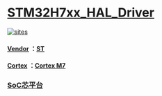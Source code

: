 ﻿# [STM32H7xx_HAL_Driver](https://github.com/SoCXin/STM32H7xx_HAL_Driver)

[![sites](http://182.61.61.133/link/resources/SoC.png)](http://www.SoC.Xin)

#### [Vendor](https://github.com/SoCXin/Vendor) ：[ST](https://www.st.com/)
#### [Cortex](https://github.com/SoCXin/Cortex) ：[Cortex M7](https://github.com/SoCXin/CM7)

###  [SoC芯平台](http://www.SoC.Xin)
